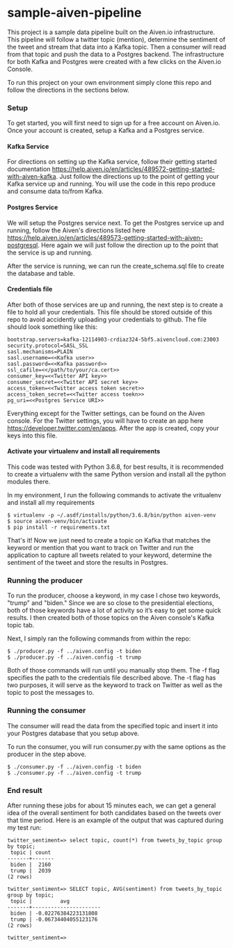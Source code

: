 # sample-aiven-pipeline

This project is a sample data pipeline built on the Aiven.io infrastructure. This pipeline will follow a twitter topic (mention), determine the sentiment of the tweet and stream that data into a Kafka topic.  Then a consumer will read from that topic and push the data to a Postgres backend.  The infrastructure for both Kafka and Postgres were created with a few clicks on the Aiven.io Console.  

To run this project on your own environment simply clone this repo and follow the directions in the sections below.

### Setup

To get started, you will first need to sign up for a free account on Aiven.io.  Once your account is created, setup a Kafka and a Postgres service.  

#### Kafka Service

For directions on setting up the Kafka service, follow their getting started documentation https://help.aiven.io/en/articles/489572-getting-started-with-aiven-kafka.  Just follow the directions up to the point of getting your Kafka service up and running.  You will use the code in this repo produce and consume data to/from Kafka.

#### Postgres Service

We will setup the Postgres service next.  To get the Postgres service up and running, follow the Aiven's directions listed here https://help.aiven.io/en/articles/489573-getting-started-with-aiven-postgresql.  Here again we will just follow the direction up to the point that the service is up and running.  

After the service is running, we can run the create_schema.sql file to create the database and table.

#### Credentials file

After both of those services are up and running, the next step is to create a file to hold all your credentials.  This file should be stored outside of this repo to avoid accidently uploading your credentials to github.  The file should look something like this:

```
bootstrap.servers=kafka-12114903-crdiaz324-5bf5.aivencloud.com:23003
security.protocol=SASL_SSL
sasl.mechanisms=PLAIN
sasl.username=<<Kafka user>>
sasl.password=<<Kafka password>>
ssl_cafile=<</path/to/your/ca.cert>>
consumer_key=<<Twitter API key>>
consumer_secret=<<Twitter API secret key>>
access_token=<<Twitter access token secret>>
access_token_secret=<<Twitter access toekn>>
pg_uri=<<Postgres Service URI>>
```

Everything except for the Twitter settings, can be found on the Aiven console.  For the Twitter settings, you will have to create an app here  https://developer.twitter.com/en/apps. After the app is created, copy your keys into this file.  

#### Activate your virtualenv and install all requirements

This code was tested with Python 3.6.8, for best results, it is recommended to create a virtualenv with the same Python version and install all the python modules there.  

In my environment, I run the following commands to activate the vritualenv and install all my requirements

```
$ virtualenv -p ~/.asdf/installs/python/3.6.8/bin/python aiven-venv
$ source aiven-venv/bin/activate
$ pip install -r requirements.txt
```

That's it!  Now we just need to create a topic on Kafka that matches the keyword or mention that you want to track on Twitter and run the application to capture all tweets related to your keyword, determine the sentiment of the tweet and store the results in Postgres.


### Running the producer

To run the producer, choose a keyword, in my case I chose two keywords, "trump" and "biden."  Since we are so close to the presidential elections, both of those keywords have a lot of activity so it’s easy to get some quick results.  I then created both of those topics on the Aiven console's Kafka topic tab.  

Next, I simply ran the following commands from within the repo:

```
$ ./producer.py -f ../aiven.config -t biden
$ ./producer.py -f ../aiven.config -t trump
```

Both of those commands will run until you manually stop them.  The -f flag specifies the path to the credentials file described above.  The -t flag has two purposes, it will serve as the keyword to track on Twitter as well as the topic to post the messages to.  

### Running the consumer

The consumer will read the data from the specified topic and insert it into your Postgres database that you setup above.  

To run the consumer, you will run consumer.py with the same options as the producer in the step above.

```
$ ./consumer.py -f ../aiven.config -t biden
$ ./consumer.py -f ../aiven.config -t trump
```

### End result

After running these jobs for about 15 minutes each, we can get a general idea of the overall sentiment for both candidates based on the tweets over that time period.  Here is an example of the output that was captured during my test run:

```
twitter_sentiment=> select topic, count(*) from tweets_by_topic group by topic;
 topic | count
-------+-------
 biden |  2160
 trump |  2039
(2 rows)

twitter_sentiment=> SELECT topic, AVG(sentiment) from tweets_by_topic group by topic;
 topic |         avg
-------+----------------------
 biden | -0.02276384223131808
 trump | -0.06734404055123176
(2 rows)

twitter_sentiment=>
```
